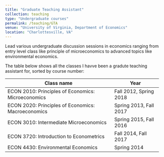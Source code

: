 ```yaml
---
title: "Graduate Teaching Assistant"
collection: teaching
type: "Undergraduate courses"
permalink: /teaching/GTA
venue: "University of Virginia, Department of Economics"
location: "Charlottesville, VA"
---
```


Lead various undergraduate discussion sessions in economics ranging from entry level class like principle of microeconomics to advanced topics like environmental economics.  

The table below shows all the classes I havve been a gradute teaching assistant for, sorted by course number:

|Class name | Year |
|---|---|
|ECON 2010: Principles of Economics: Microeconomics | Fall 2012, Spring 2018|
|ECON 2020: Principles of Economics: Macroeconomics | Spring 2013, Fall 2017|
|ECON 3010: Intermediate Microeconomics | Spring 2015, Fall 2016|
|ECON 3720: Introduction to Econometrics | Fall 2014, Fall 2017|
|ECON 4430: Environmental Economics | Spring 2014|
